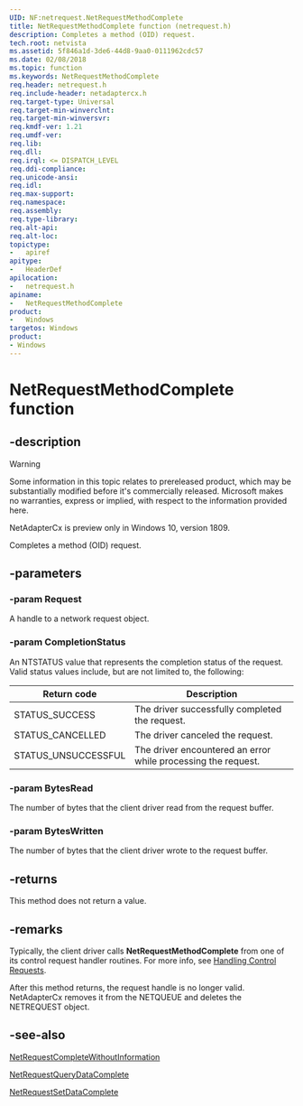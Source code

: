 ```yaml
---
UID: NF:netrequest.NetRequestMethodComplete
title: NetRequestMethodComplete function (netrequest.h)
description: Completes a method (OID) request.
tech.root: netvista
ms.assetid: 5f846a1d-3de6-44d8-9aa0-0111962cdc57
ms.date: 02/08/2018
ms.topic: function
ms.keywords: NetRequestMethodComplete
req.header: netrequest.h
req.include-header: netadaptercx.h
req.target-type: Universal
req.target-min-winverclnt:
req.target-min-winversvr:
req.kmdf-ver: 1.21
req.umdf-ver:
req.lib:
req.dll:
req.irql: <= DISPATCH_LEVEL
req.ddi-compliance:
req.unicode-ansi:
req.idl:
req.max-support:
req.namespace:
req.assembly:
req.type-library: 
req.alt-api:
req.alt-loc:
topictype: 
-	apiref
apitype: 
-	HeaderDef
apilocation: 
-	netrequest.h
apiname: 
-	NetRequestMethodComplete
product:
-	Windows
targetos: Windows
product:
- Windows
---
```


# NetRequestMethodComplete function


## -description

> [!WARNING]
> Some information in this topic relates to prereleased product, which may be substantially modified before it's commercially released. Microsoft makes no warranties, express or implied, with respect to the information provided here.
>
> NetAdapterCx is preview only in Windows 10, version 1809.

Completes a method (OID) request.

## -parameters

### -param Request
A handle to a network request object.

### -param CompletionStatus
An NTSTATUS value that represents the completion status of the request. Valid status values include, but are not limited to, the following:

| Return code | Description |
| --- | --- |
| STATUS_SUCCESS | The driver successfully completed the request. |
| STATUS_CANCELLED | The driver canceled the request. |
| STATUS_UNSUCCESSFUL | The driver encountered an error while processing the request. |

### -param BytesRead
The number of bytes that the client driver read from the request buffer.

### -param BytesWritten
The number of bytes that the client driver wrote to the request buffer.

## -returns
This method does not return a value.

## -remarks
Typically, the client driver calls **NetRequestMethodComplete** from one of its control request handler routines. For more info, see [Handling Control Requests](https://docs.microsoft.com/windows-hardware/drivers/netcx/handling-control-requests#completing-requests).

After this method returns, the request handle is no longer valid. NetAdapterCx removes it from the NETQUEUE and deletes the NETREQUEST object.



## -see-also

[NetRequestCompleteWithoutInformation](nf-netrequest-netrequestcompletewithoutinformation.md)

[NetRequestQueryDataComplete](nf-netrequest-netrequestquerydatacomplete.md)

[NetRequestSetDataComplete](nf-netrequest-netrequestsetdatacomplete.md)
